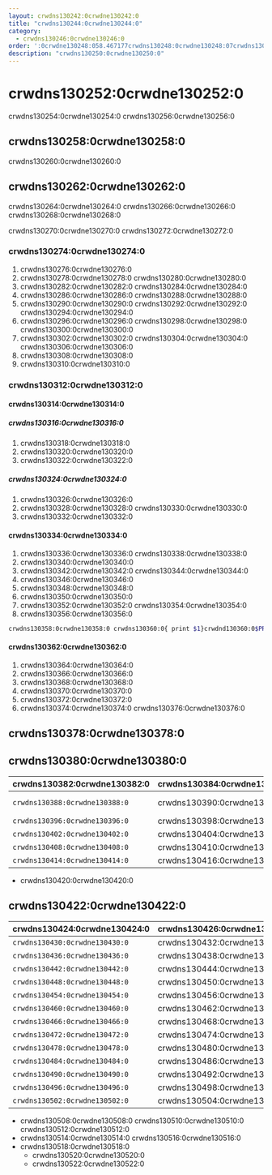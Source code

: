 ```yaml
---
layout: crwdns130242:0crwdne130242:0
title: "crwdns130244:0crwdne130244:0"
category:
  - crwdns130246:0crwdne130246:0
order: ':0crwdne130248:058.467177crwdns130248:0crwdne130248:07crwdns130248:0crwdne130248:0'
description: "crwdns130250:0crwdne130250:0"
---
```

# crwdns130252:0crwdne130252:0

crwdns130254:0crwdne130254:0 crwdns130256:0crwdne130256:0

## crwdns130258:0crwdne130258:0

crwdns130260:0crwdne130260:0

## crwdns130262:0crwdne130262:0

crwdns130264:0crwdne130264:0 crwdns130266:0crwdne130266:0 crwdns130268:0crwdne130268:0

crwdns130270:0crwdne130270:0 crwdns130272:0crwdne130272:0

### crwdns130274:0crwdne130274:0

1. crwdns130276:0crwdne130276:0
2. crwdns130278:0crwdne130278:0 crwdns130280:0crwdne130280:0
3. crwdns130282:0crwdne130282:0 crwdns130284:0crwdne130284:0
4. crwdns130286:0crwdne130286:0 crwdns130288:0crwdne130288:0
5. crwdns130290:0crwdne130290:0 crwdns130292:0crwdne130292:0 crwdns130294:0crwdne130294:0 
6. crwdns130296:0crwdne130296:0 crwdns130298:0crwdne130298:0 crwdns130300:0crwdne130300:0  
  1. crwdns130302:0crwdne130302:0 crwdns130304:0crwdne130304:0 crwdns130306:0crwdne130306:0
  2. crwdns130308:0crwdne130308:0
7. crwdns130310:0crwdne130310:0

### crwdns130312:0crwdne130312:0

#### crwdns130314:0crwdne130314:0

##### crwdns130316:0crwdne130316:0

1. crwdns130318:0crwdne130318:0
2. crwdns130320:0crwdne130320:0
3. crwdns130322:0crwdne130322:0

##### crwdns130324:0crwdne130324:0

1. crwdns130326:0crwdne130326:0
2. crwdns130328:0crwdne130328:0 crwdns130330:0crwdne130330:0
3. crwdns130332:0crwdne130332:0

#### crwdns130334:0crwdne130334:0

1. crwdns130336:0crwdne130336:0 crwdns130338:0crwdne130338:0
2. crwdns130340:0crwdne130340:0
3. crwdns130342:0crwdne130342:0 crwdns130344:0crwdne130344:0
4. crwdns130346:0crwdne130346:0
5. crwdns130348:0crwdne130348:0
6. crwdns130350:0crwdne130350:0
7. crwdns130352:0crwdne130352:0 crwdns130354:0crwdne130354:0
8. crwdns130356:0crwdne130356:0

```bash
crwdns130358:0crwdne130358:0 crwdns130360:0{ print $1}crwdnd130360:0$PRIVATE_IPcrwdnd130360:0$PRIVATE_IPcrwdnd130360:0$PRIVATE_IPcrwdnd130360:0$SERVICES_PRIVATE_IPcrwdnd130360:0$SERVICES_PRIVATE_IPcrwdnd130360:0[2345]crwdnd130360:0$CONTAINER_IMAGEcrwdnd130360:0$CONTAINER_NAMEcrwdnd130360:0$CONTAINER_NAMEcrwdnd130360:0$CONTAINER_IMAGEcrwdnd130360:0$SERVICES_PRIVATE_IPcrwdnd130360:0$NOMAD_METRICS_PORTcrwdne130360:0

```

#### crwdns130362:0crwdne130362:0

1. crwdns130364:0crwdne130364:0
2. crwdns130366:0crwdne130366:0
3. crwdns130368:0crwdne130368:0
4. crwdns130370:0crwdne130370:0
5. crwdns130372:0crwdne130372:0
6. crwdns130374:0crwdne130374:0 crwdns130376:0crwdne130376:0

## crwdns130378:0crwdne130378:0

## crwdns130380:0crwdne130380:0

| crwdns130382:0crwdne130382:0   | crwdns130384:0crwdne130384:0 | crwdns130386:0crwdne130386:0                              |
| ------------------------------ | ---------------------------- | --------------------------------------------------------- |
| `crwdns130388:0crwdne130388:0` | crwdns130390:0crwdne130390:0 | crwdns130392:0crwdne130392:0 crwdns130394:0crwdne130394:0 |
| `crwdns130396:0crwdne130396:0` | crwdns130398:0crwdne130398:0 | crwdns130400:0crwdne130400:0                              |
| `crwdns130402:0crwdne130402:0` | crwdns130404:0crwdne130404:0 | crwdns130406:0crwdne130406:0                              |
| `crwdns130408:0crwdne130408:0` | crwdns130410:0crwdne130410:0 | crwdns130412:0crwdne130412:0                              |
| `crwdns130414:0crwdne130414:0` | crwdns130416:0crwdne130416:0 | crwdns130418:0crwdne130418:0                              |

- crwdns130420:0crwdne130420:0

## crwdns130422:0crwdne130422:0

| crwdns130424:0crwdne130424:0   | crwdns130426:0crwdne130426:0 | crwdns130428:0crwdne130428:0 |
| ------------------------------ | ---------------------------- | ---------------------------- |
| `crwdns130430:0crwdne130430:0` | crwdns130432:0crwdne130432:0 | crwdns130434:0crwdne130434:0 |
| `crwdns130436:0crwdne130436:0` | crwdns130438:0crwdne130438:0 | crwdns130440:0crwdne130440:0 |
| `crwdns130442:0crwdne130442:0` | crwdns130444:0crwdne130444:0 | crwdns130446:0crwdne130446:0 |
| `crwdns130448:0crwdne130448:0` | crwdns130450:0crwdne130450:0 | crwdns130452:0crwdne130452:0 |
| `crwdns130454:0crwdne130454:0` | crwdns130456:0crwdne130456:0 | crwdns130458:0crwdne130458:0 |
| `crwdns130460:0crwdne130460:0` | crwdns130462:0crwdne130462:0 | crwdns130464:0crwdne130464:0 |
| `crwdns130466:0crwdne130466:0` | crwdns130468:0crwdne130468:0 | crwdns130470:0crwdne130470:0 |
| `crwdns130472:0crwdne130472:0` | crwdns130474:0crwdne130474:0 | crwdns130476:0crwdne130476:0 |
| `crwdns130478:0crwdne130478:0` | crwdns130480:0crwdne130480:0 | crwdns130482:0crwdne130482:0 |
| `crwdns130484:0crwdne130484:0` | crwdns130486:0crwdne130486:0 | crwdns130488:0crwdne130488:0 |
| `crwdns130490:0crwdne130490:0` | crwdns130492:0crwdne130492:0 | crwdns130494:0crwdne130494:0 |
| `crwdns130496:0crwdne130496:0` | crwdns130498:0crwdne130498:0 | crwdns130500:0crwdne130500:0 |
| `crwdns130502:0crwdne130502:0` | crwdns130504:0crwdne130504:0 | crwdns130506:0crwdne130506:0 |

- crwdns130508:0crwdne130508:0 crwdns130510:0crwdne130510:0 crwdns130512:0crwdne130512:0
- crwdns130514:0crwdne130514:0 crwdns130516:0crwdne130516:0
- crwdns130518:0crwdne130518:0 
  - crwdns130520:0crwdne130520:0
  - crwdns130522:0crwdne130522:0